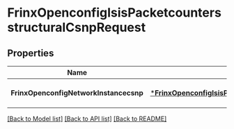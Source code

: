 # FrinxOpenconfigIsisPacketcountersstructuralCsnpRequest

## Properties
Name | Type | Description | Notes
------------ | ------------- | ------------- | -------------
**FrinxOpenconfigNetworkInstancecsnp** | [***FrinxOpenconfigIsisPacketcountersstructuralCsnp**](frinx.openconfig.isis.packetcountersstructural.Csnp.md) |  | [optional] [default to null]

[[Back to Model list]](../README.md#documentation-for-models) [[Back to API list]](../README.md#documentation-for-api-endpoints) [[Back to README]](../README.md)



